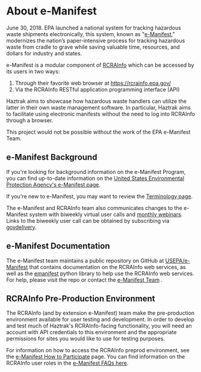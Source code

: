 # About e-Manifest

June 30, 2018. EPA launched a national system for tracking hazardous waste shipments
electronically, this system, known as "[e-Manifest](https://www.epa.gov/e-manifest),"
modernizes the nation’s paper-intensive process for tracking hazardous waste from cradle
to grave while saving valuable time, resources, and dollars for industry and states.

e-Manifest is a modular component of [RCRAInfo](https://rcrainfo.epa.gov/) which can be
accessed by its users in two ways:

1. Through their favorite web browser at https://rcrainfo.epa.gov/
2. Via the RCRAInfo RESTful application programming interface (API)

Haztrak aims to showcase how hazardous waste handlers can utilize the latter in their
own waste management software. In particular, Haztrak aims to facilitate using electronic manifests without the need
to log into RCRAInfo through a browser.

This project would not be possible without the work of the EPA e-Manifest Team.

## e-Manifest Background

If you're looking for background information on the e-Manifest Program, you can find
up-to-date information on the [United States Environmental Protection Agency's e-Manifest
page](https://www.epa.gov/e-manifest).

If you're new to e-Manifest, you may want to review the [Terminology page](./e-Manifest_terminology.md).

The e-Manifest and RCRAInfo team also communicates changes to the e-Manifest system
with biweekly virtual user calls
and [monthly webinars](https://www.epa.gov/e-manifest/monthly-webinars-about-hazardous-waste-electronic-manifest-e-manifest).
Links to the biweekly user call can be obtained by subscribing
via [govdelivery](https://public.govdelivery.com/accounts/USEPAORCR/subscriber/new).

## e-Manifest Documentation

The e-Manifest team maintains a public repository on GitHub
at [USEPA/e-Manifest](https://github.com/USEPA/e-manifest) that contains
documentation on the RCRAInfo web services, as well as
the [emanifest](https://pypi.org/project/emanifest/) python
library to help use the RCRAInfo web services.
 For help, please visit the repo or contact the
[e-Manifest Team](https://www.epa.gov/e-manifest/forms/contact-us-about-hazardous-waste-electronic-manifest-system)
.

## RCRAInfo Pre-Production Environment

The RCRAInfo (and by extension e-Manifest) team make the pre-production
environment available for user testing and development. In order to develop and test
much of Haztrak's RCRAInfo-facing functionality, you will need an account with API
credentials to this environment and the appropriate permissions for sites you would
like to use for testing purposes.

For information on how to access the RCRAInfo preprod environment, see
the [e-Manifest How to Participate](https://www.epa.gov/e-manifest/how-participate-testing-hazardous-waste-electronic-manifest-system-e-manifest)
page. You can find information on the RCRAInfo user roles in the [e-Manifest FAQs
here](https://www.epa.gov/e-manifest/frequent-questions-about-e-manifest#user_question6).
